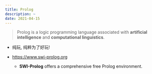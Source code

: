```yaml
---
title: Prolog
description: ~
date: 2021-04-15
---
```


> Prolog is a logic programming language associated with
> **artificial intelligence** and
> **computational linguistics**.

* 纯玩, 纯粹为了好玩!

* https://www.swi-prolog.org
  - **SWI-Prolog** offers a comprehensive free Prolog environment.
